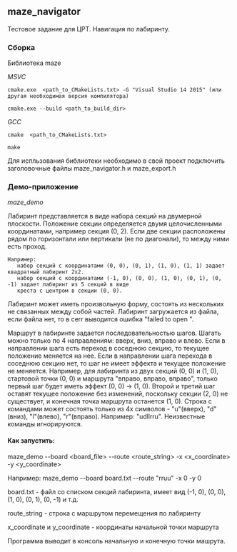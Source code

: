 ## maze_navigator
Тестовое задание для ЦРТ. Навигация по лабиринту.

### Сборка
Библиотека maze

*MSVC*

```cmake.exe  <path_to_CMakeLists.txt> -G "Visual Studio 14 2015" (или другая необходимая версия компилятора)```

```cmake.exe --build <path_to_build_dir>```

*GCC*

```cmake  <path_to_CMakeLists.txt>```

```make```

Для испльзования библиотеки необходимо в свой проект подключить заголовочные файлы maze_navigator.h  и maze_export.h

### Демо-приложение

*maze_demo*

Лабиринт представляется в виде набора секций на двумерной плоскости.
Положение секции определяется двумя целочисленными координатами, например секция (0, 2).
Если две секции расположены рядом по горизонтали или вертикали (не по диагонали), то между ними есть проход.

    Например:
       набор секций с координатами (0, 0), (0, 1), (1, 0), (1, 1) задает квадратный лабиринт 2x2.
       набор секций с координатами (-1, 0), (0, 0), (1, 0), (0, 1), (0, -1) задает лабиринт из 5 секций в виде
       креста с центром в секции (0, 0).
Лабиринт может иметь произвольную форму, состоять из нескольких не связанных между собой частей.
Лабиринт загружается из файла, если файла нет, то в cerr выводится ошибка "failed to open <file>".
 
Маршрут в лабиринте задается последовательностью шагов.
Шагать можно только по 4 направлениям: вверх, вниз, вправо и влево.
Если в направлении шага есть переход в соседнюю секцию, то текущее положение меняется на нее.
Если в направлении шага перехода в соседнюю секцию нет, то шаг не имеет эффекта и текущее положение не меняется.
Например, для лабиринта из двух секций (0, 0) и (1, 0), стартовой точки (0, 0) и маршрута "вправо, вправо, вправо", только первый шаг будет иметь эффект (0, 0) -> (1, 0). Второй и третий шаг оставят текущее положение без изменений, поскольку секции (2, 0) не существует, и конечная точка маршрута останется (1, 0).
Строка с командами может состоять только из 4х символов - "u"(вверх), "d"(вниз), "l"(влево), "r"(вправо).
Например: "udllrru". Неизвестные команды игнорируются.

#### Как запустить:

maze_demo --board <board_file> --route <route_string> -x <x_coordinate> -y <y_coordinate>

Например: maze_demo --board board.txt --route "rruu" -x 0 -y 0

board.txt - файл со списком секций лабиринта, имеет вид (-1, 0), (0, 0), (1, 0), (0, 1), (0, -1) и т.д.

route_string - строка с маршрутом перемещения по лабиринту

x_coordinate и y_coordinate - координаты начальной точки маршрута

Программа выводит в консоль начальную и конечную точки машрута. 
